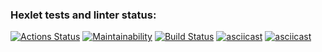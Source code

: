 ### Hexlet tests and linter status:
[![Actions Status](https://github.com/AnnaDol/python-project-lvl1/workflows/hexlet-check/badge.svg)](https://github.com/AnnaDol/python-project-lvl1/actions)
[![Maintainability](https://api.codeclimate.com/v1/badges/a99a88d28ad37a79dbf6/maintainability)](https://codeclimate.com/github/codeclimate/codeclimate/maintainability)
[![Build Status](https://travis-ci.com/AnnaDol/python-project-lvl1.svg?branch=main)](https://travis-ci.com/AnnaDol/python-project-lvl1)
[![asciicast](https://asciinema.org/a/GhOVsH6OrMchGDuXBc4PlNJd6.svg)](https://asciinema.org/a/GhOVsH6OrMchGDuXBc4PlNJd6)
[![asciicast](https://asciinema.org/a/N7RJrIU4Yj30lRAdKAO9fEMlD.svg)](https://asciinema.org/a/N7RJrIU4Yj30lRAdKAO9fEMlD)
